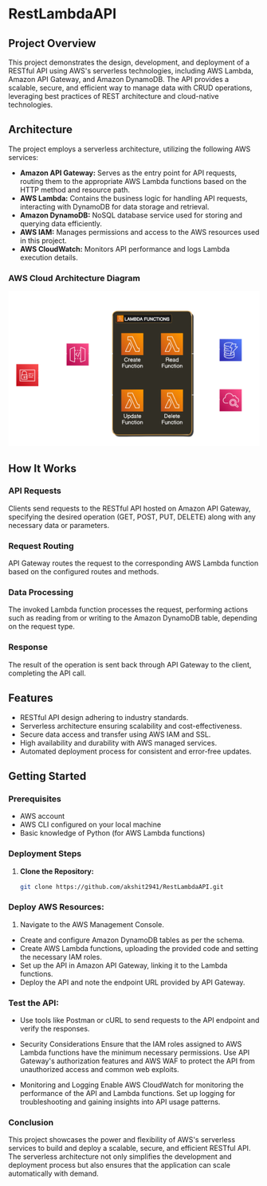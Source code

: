 # RestLambdaAPI

## Project Overview
This project demonstrates the design, development, and deployment of a RESTful API using AWS's serverless technologies, including AWS Lambda, Amazon API Gateway, and Amazon DynamoDB. The API provides a scalable, secure, and efficient way to manage data with CRUD operations, leveraging best practices of REST architecture and cloud-native technologies.

## Architecture
The project employs a serverless architecture, utilizing the following AWS services:

- **Amazon API Gateway:** Serves as the entry point for API requests, routing them to the appropriate AWS Lambda functions based on the HTTP method and resource path.
- **AWS Lambda:** Contains the business logic for handling API requests, interacting with DynamoDB for data storage and retrieval.
- **Amazon DynamoDB:** NoSQL database service used for storing and querying data efficiently.
- **AWS IAM:** Manages permissions and access to the AWS resources used in this project.
- **AWS CloudWatch:** Monitors API performance and logs Lambda execution details.

### AWS Cloud Architecture Diagram
![AWS Cloud Architecture for RESTful API](/cloud-architecture.png)


## How It Works
### API Requests
Clients send requests to the RESTful API hosted on Amazon API Gateway, specifying the desired operation (GET, POST, PUT, DELETE) along with any necessary data or parameters.

### Request Routing
API Gateway routes the request to the corresponding AWS Lambda function based on the configured routes and methods.

### Data Processing
The invoked Lambda function processes the request, performing actions such as reading from or writing to the Amazon DynamoDB table, depending on the request type.

### Response
The result of the operation is sent back through API Gateway to the client, completing the API call.

## Features
- RESTful API design adhering to industry standards.
- Serverless architecture ensuring scalability and cost-effectiveness.
- Secure data access and transfer using AWS IAM and SSL.
- High availability and durability with AWS managed services.
- Automated deployment process for consistent and error-free updates.

## Getting Started
### Prerequisites
- AWS account
- AWS CLI configured on your local machine
- Basic knowledge of Python (for AWS Lambda functions)

### Deployment Steps
1. **Clone the Repository:**
   ```sh
   git clone https://github.com/akshit2941/RestLambdaAPI.git

### Deploy AWS Resources:

1. Navigate to the AWS Management Console.
 - Create and configure Amazon DynamoDB tables as per the schema.
 - Create AWS Lambda functions, uploading the provided code and setting the necessary IAM roles.
 - Set up the API in Amazon API Gateway, linking it to the Lambda functions.
 - Deploy the API and note the endpoint URL provided by API Gateway.

### Test the API:

- Use tools like Postman or cURL to send requests to the API endpoint and verify the responses.

- Security Considerations
Ensure that the IAM roles assigned to AWS Lambda functions have the minimum necessary permissions.
Use API Gateway's authorization features and AWS WAF to protect the API from unauthorized access and common web exploits.

- Monitoring and Logging
Enable AWS CloudWatch for monitoring the performance of the API and Lambda functions.
Set up logging for troubleshooting and gaining insights into API usage patterns.

### Conclusion
This project showcases the power and flexibility of AWS's serverless services to build and deploy a scalable, secure, and efficient RESTful API. The serverless architecture not only simplifies the development and deployment process but also ensures that the application can scale automatically with demand.
